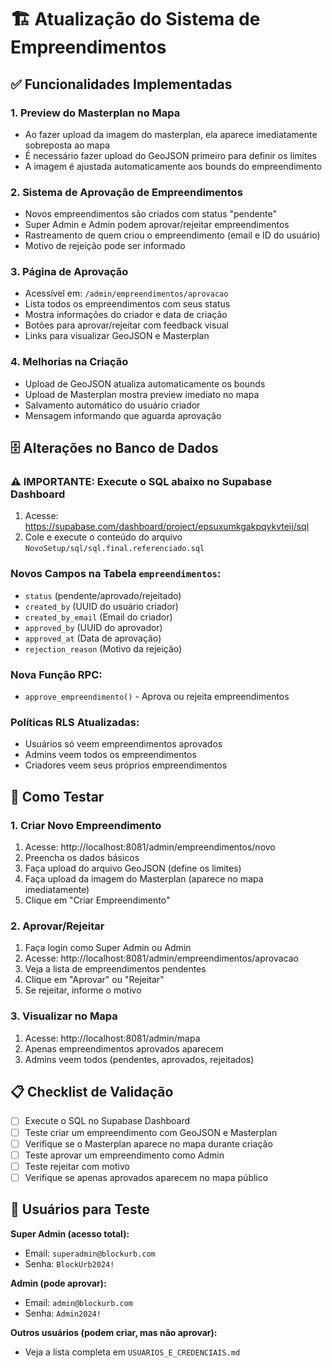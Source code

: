 # 🏗️ Atualização do Sistema de Empreendimentos

## ✅ Funcionalidades Implementadas

### 1. **Preview do Masterplan no Mapa**
- Ao fazer upload da imagem do masterplan, ela aparece imediatamente sobreposta ao mapa
- É necessário fazer upload do GeoJSON primeiro para definir os limites
- A imagem é ajustada automaticamente aos bounds do empreendimento

### 2. **Sistema de Aprovação de Empreendimentos**
- Novos empreendimentos são criados com status "pendente"
- Super Admin e Admin podem aprovar/rejeitar empreendimentos
- Rastreamento de quem criou o empreendimento (email e ID do usuário)
- Motivo de rejeição pode ser informado

### 3. **Página de Aprovação**
- Acessível em: `/admin/empreendimentos/aprovacao`
- Lista todos os empreendimentos com seus status
- Mostra informações do criador e data de criação
- Botões para aprovar/rejeitar com feedback visual
- Links para visualizar GeoJSON e Masterplan

### 4. **Melhorias na Criação**
- Upload de GeoJSON atualiza automaticamente os bounds
- Upload de Masterplan mostra preview imediato no mapa
- Salvamento automático do usuário criador
- Mensagem informando que aguarda aprovação

## 🗄️ Alterações no Banco de Dados

### ⚠️ **IMPORTANTE: Execute o SQL abaixo no Supabase Dashboard**

1. Acesse: https://supabase.com/dashboard/project/epsuxumkgakpqykvteij/sql
2. Cole e execute o conteúdo do arquivo `NovoSetup/sql/sql.final.referenciado.sql`

### Novos Campos na Tabela `empreendimentos`:
- `status` (pendente/aprovado/rejeitado)
- `created_by` (UUID do usuário criador)
- `created_by_email` (Email do criador)
- `approved_by` (UUID do aprovador)
- `approved_at` (Data de aprovação)
- `rejection_reason` (Motivo da rejeição)

### Nova Função RPC:
- `approve_empreendimento()` - Aprova ou rejeita empreendimentos

### Políticas RLS Atualizadas:
- Usuários só veem empreendimentos aprovados
- Admins veem todos os empreendimentos
- Criadores veem seus próprios empreendimentos

## 🧪 Como Testar

### 1. **Criar Novo Empreendimento**
1. Acesse: http://localhost:8081/admin/empreendimentos/novo
2. Preencha os dados básicos
3. Faça upload do arquivo GeoJSON (define os limites)
4. Faça upload da imagem do Masterplan (aparece no mapa imediatamente)
5. Clique em "Criar Empreendimento"

### 2. **Aprovar/Rejeitar**
1. Faça login como Super Admin ou Admin
2. Acesse: http://localhost:8081/admin/empreendimentos/aprovacao
3. Veja a lista de empreendimentos pendentes
4. Clique em "Aprovar" ou "Rejeitar"
5. Se rejeitar, informe o motivo

### 3. **Visualizar no Mapa**
1. Acesse: http://localhost:8081/admin/mapa
2. Apenas empreendimentos aprovados aparecem
3. Admins veem todos (pendentes, aprovados, rejeitados)

## 📋 Checklist de Validação

- [ ] Execute o SQL no Supabase Dashboard
- [ ] Teste criar um empreendimento com GeoJSON e Masterplan
- [ ] Verifique se o Masterplan aparece no mapa durante criação
- [ ] Teste aprovar um empreendimento como Admin
- [ ] Teste rejeitar com motivo
- [ ] Verifique se apenas aprovados aparecem no mapa público

## 🔐 Usuários para Teste

**Super Admin (acesso total):**
- Email: `superadmin@blockurb.com`
- Senha: `BlockUrb2024!`

**Admin (pode aprovar):**
- Email: `admin@blockurb.com`
- Senha: `Admin2024!`

**Outros usuários (podem criar, mas não aprovar):**
- Veja a lista completa em `USUARIOS_E_CREDENCIAIS.md`

